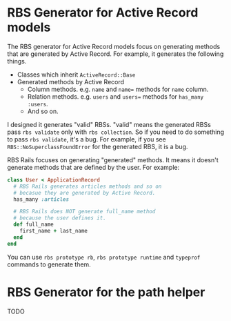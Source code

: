 # RBS Generator for Active Record models

The RBS generator for Active Record models focus on generating methods that are generated by Active Record.
For example, it generates the following things.

* Classes which inherit `ActiveRecord::Base`
* Generated methods by Active Record
  * Column methods. e.g. `name` and `name=` methods for `name` column.
  * Relation methods. e.g. `users` and `users=` methods for `has_many :users`.
  * And so on.

I designed it generates "valid" RBSs. "valid" means the generated RBSs pass `rbs validate` only with `rbs collection`.
So if you need to do something to pass `rbs validate`, it's a bug. For example, if you see `RBS::NoSuperclassFoundError` for the generated RBS, it is a bug.

RBS Rails focuses on generating "generated" methods. It means it doesn't generate methods that are defined by the user.
For example:

```ruby
class User < ApplicationRecord
  # RBS Rails generates articles methods and so on
  # becasue they are generated by Active Record.
  has_many :articles

  # RBS Rails does NOT generate full_name method
  # because the user defines it.
  def full_name
    first_name + last_name
  end
end
```

You can use `rbs prototype rb`, `rbs prototype runtime` and `typeprof` commands to generate them.

# RBS Generator for the path helper

TODO
